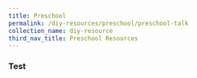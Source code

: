 ```yaml
---
title: Preschool
permalink: /diy-resources/preschool/preschool-talk
collection_name: diy-resource
third_nav_title: Preschool Resources
---
```


### Test
